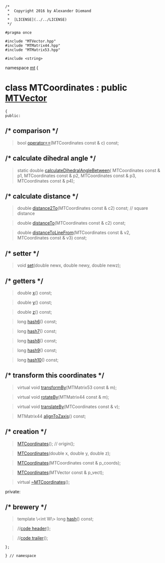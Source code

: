 ~~~ { .cpp }
/*
 *  Copyright 2016 by Alexander Diemand
 *
 *  [LICENSE](../../LICENSE)
 */

#pragma once

#include "MTVector.hpp"
#include "MTMatrix44.hpp"
#include "MTMatrix53.hpp"

#include <string>
~~~

namespace [mt](namespace_mt.list) {

# class MTCoordinates : public [MTVector](MTVector.hpp.md)

~~~ { .cpp }
{
public:
~~~

## /* comparison */

>bool [operator==](MTCoordinates_comparison.cpp.md)(MTCoordinates const & c) const;

## /* calculate dihedral angle */

>static double [calculateDihedralAngleBetween](MTCoordinates_calculateDihedralAngleBetween.cpp.md)( MTCoordinates const & p1, MTCoordinates const & p2, MTCoordinates const & p3, MTCoordinates const & p4);

## /* calculate distance */

>double [distance2To](MTCoordinates_distanceTo.cpp.md)(MTCoordinates const & c2) const;  // square distance

>double [distanceTo](MTCoordinates_distanceTo.cpp.md)(MTCoordinates const & c2) const;

>double [distanceToLineFrom](MTCoordinates_distanceTo.cpp.md)(MTCoordinates const & v2, MTCoordinates const & v3) const;

## /* setter */

>void [set](MTCoordinates_set.cpp.md)(double newx, double newy, double newz);

## /* getters */

>double [x](MTCoordinates_getters.cpp.md)() const;

>double [y](MTCoordinates_getters.cpp.md)() const;

>double [z](MTCoordinates_getters.cpp.md)() const;

>long [hash6](MTCoordinates_getters.cpp.md)() const;

>long [hash7](MTCoordinates_getters.cpp.md)() const;

>long [hash8](MTCoordinates_getters.cpp.md)() const;

>long [hash9](MTCoordinates_getters.cpp.md)() const;

>long [hash10](MTCoordinates_getters.cpp.md)() const;

## /* transform this coordinates */

>virtual void [transformBy](MTCoordinates_transformBy.cpp.md)(MTMatrix53 const & m);

>virtual void [rotateBy](MTCoordinates_rotateBy.cpp.md)(MTMatrix44 const & m);

>virtual void [translateBy](MTCoordinates_translateBy.cpp.md)(MTCoordinates const & v);

>MTMatrix44 [alignToZaxis](MTCoordinates_alignToZaxis.cpp.md)() const;

## /* creation */

>[MTCoordinates](MTCoordinates_ctor.cpp.md)(); // origin();

>[MTCoordinates](MTCoordinates_ctor.cpp.md)(double x, double y, double z);

>[MTCoordinates](MTCoordinates_ctor.cpp.md)(MTCoordinates const & p_coords);

>[MTCoordinates](MTCoordinates_ctor.cpp.md)(MTVector const & p_vect);

>virtual [~MTCoordinates](MTCoordinates_dtor.cpp.md)();

private:

## /* brewery */

>template \\<int W\\> long [hash](MTCoordinates_getters.cpp.md)() const;

>//[code header](MTCoordinates_-alpha-.md)();

>//[code trailer](MTCoordinates_-omega-.md)();


~~~ { .cpp }
};

} // namespace
~~~

